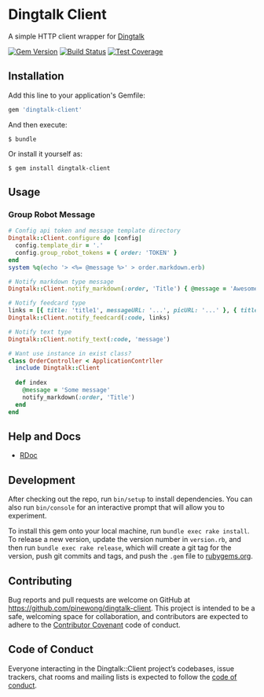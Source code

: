 # Dingtalk Client

A simple HTTP client wrapper for [Dingtalk](https://open-doc.dingtalk.com/)

[![Gem Version](https://badge.fury.io/rb/dingtalk-client.svg)](https://rubygems.org/gems/dingtalk-client)
[![Build Status](https://travis-ci.org/pinewong/dingtalk-client.svg)](https://travis-ci.org/pinewong/dingtalk-client)
[![Test Coverage](https://codecov.io/github/pinewong/dingtalk-client/coverage.svg?branch=master)](https://codecov.io/github/pinewong/dingtalk-client?branch=master)

## Installation

Add this line to your application's Gemfile:

```ruby
gem 'dingtalk-client'
```

And then execute:


```shell
$ bundle
```

Or install it yourself as:

```shell
$ gem install dingtalk-client
```

## Usage

### Group Robot Message

```ruby
# Config api token and message template directory
Dingtalk::Client.configure do |config|
  config.template_dir = '.'
  config.group_robot_tokens = { order: 'TOKEN' }
end
system %q(echo '> <%= @message %>' > order.markdown.erb)

# Notify markdown type message
Dingtalk::Client.notify_markdown(:order, 'Title') { @message = 'Awesome message' }

# Notify feedcard type
links = [{ title: 'title1', messageURL: '...', picURL: '...' }, { title: 'title2', messageURL: '...', picURL: '...' }]
Dingtalk::Client.notify_feedcard(:code, links)

# Notify text type
Dingtalk::Client.notify_text(:code, 'message')

# Want use instance in exist class?
class OrderController < ApplicationContrller
  include Dingtalk::Client
  
  def index
    @message = 'Some message'
    notify_markdown(:order, 'Title')
  end
end
```

## Help and Docs

* [RDoc](https://www.rubydoc.info/github/pinewong/dingtalk-client)

## Development

After checking out the repo, run `bin/setup` to install dependencies. You can also run `bin/console` for an interactive prompt that will allow you to experiment.

To install this gem onto your local machine, run `bundle exec rake install`. To release a new version, update the version number in `version.rb`, and then run `bundle exec rake release`, which will create a git tag for the version, push git commits and tags, and push the `.gem` file to [rubygems.org](https://rubygems.org).

## Contributing

Bug reports and pull requests are welcome on GitHub at https://github.com/pinewong/dingtalk-client. This project is intended to be a safe, welcoming space for collaboration, and contributors are expected to adhere to the [Contributor Covenant](http://contributor-covenant.org) code of conduct.

## Code of Conduct

Everyone interacting in the Dingtalk::Client project’s codebases, issue trackers, chat rooms and mailing lists is expected to follow the [code of conduct](https://github.com/pinewong/dingtalk-client/blob/master/CODE_OF_CONDUCT.md).

